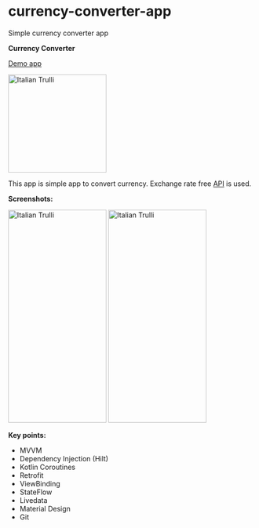 # currency-converter-app
Simple currency converter app

**Currency Converter**

<a href="https://github.com/raheemadamboev/currency-converter-app/blob/master/app-debug.apk">Demo app</a>

<img src="https://i.imgur.com/VwscSdq.png" alt="Italian Trulli" width="200" height="200">

This app is simple app to convert currency. Exchange rate free <a href="https://exchangeratesapi.io/">API</a> is used.

**Screenshots:**

<img src="https://i.imgur.com/ru18awj.jpg" alt="Italian Trulli" width="200" height="434"> <img src="https://i.imgur.com/urTDMd2.jpg" alt="Italian Trulli" width="200" height="434">

**Key points:**

- MVVM
- Dependency Injection (Hilt)
- Kotlin Coroutines
- Retrofit
- ViewBinding
- StateFlow
- Livedata
- Material Design
- Git
